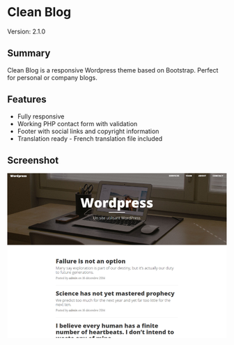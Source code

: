 # Clean Blog

Version: 2.1.0

## Summary

Clean Blog is a responsive Wordpress theme based on Bootstrap. Perfect for personal or company blogs.

## Features

* Fully responsive
* Working PHP contact form with validation
* Footer with social links and copyright information
* Translation ready - French translation file included

## Screenshot

![](screenshot.png)
